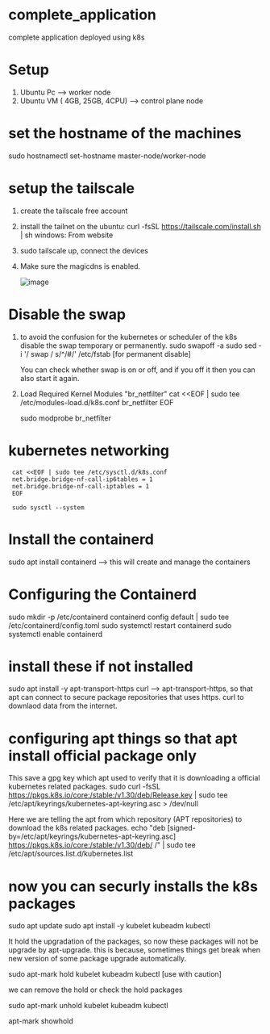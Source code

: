 # complete_application
complete application deployed using k8s

# Setup
1) Ubuntu Pc --> worker node
2) Ubuntu VM ( 4GB, 25GB, 4CPU) --> control plane node

# set the hostname of the machines
sudo hostnamectl set-hostname master-node/worker-node

# setup the tailscale
1) create the tailscale free account
2) install the tailnet on the
     ubuntu: curl -fsSL https://tailscale.com/install.sh | sh
     windows: From website
3) sudo tailscale up, connect the devices
4) Make sure the magicdns is enabled.

   ![image](https://github.com/user-attachments/assets/26e117e6-ee36-432a-9a01-84a45aece391)

# Disable the swap
1) to avoid the confusion for the kubernetes or scheduler of the k8s disable the swap temporary or permanently.
   sudo swapoff -a
   sudo sed -i '/ swap / s/^/#/' /etc/fstab   [for permanent disable]

   You can check whether swap is on or off, and if you off it then you can also start it again.

2) Load Required Kernel Modules "br_netfilter"
   cat <<EOF | sudo tee /etc/modules-load.d/k8s.conf
   br_netfilter
   EOF

   sudo modprobe br_netfilter

# kubernetes networking
     cat <<EOF | sudo tee /etc/sysctl.d/k8s.conf
     net.bridge.bridge-nf-call-ip6tables = 1
     net.bridge.bridge-nf-call-iptables = 1
     EOF

     sudo sysctl --system

# Install the containerd
sudo apt install containerd --> this will create and manage the containers

# Configuring the Containerd
sudo mkdir -p /etc/containerd
containerd config default | sudo tee /etc/containerd/config.toml
sudo systemctl restart containerd
sudo systemctl enable containerd

# install these if not installed
sudo apt install -y apt-transport-https curl --> apt-transport-https, so that apt can connect to secure package repositories that uses https. curl to downlaod data from the internet.

# configuring apt things so that apt install official package only
This save a gpg key which apt used to verify that it is downloading a official kubernetes related packages.
sudo curl -fsSL https://pkgs.k8s.io/core:/stable:/v1.30/deb/Release.key | sudo tee /etc/apt/keyrings/kubernetes-apt-keyring.asc > /dev/null

Here we are telling the apt from which repository (APT repositories) to download the k8s related packages.
echo "deb [signed-by=/etc/apt/keyrings/kubernetes-apt-keyring.asc] https://pkgs.k8s.io/core:/stable:/v1.30/deb/ /" | sudo tee /etc/apt/sources.list.d/kubernetes.list

# now you can securly installs the k8s packages
sudo apt update
sudo apt install -y kubelet kubeadm kubectl

It hold the upgradation of the packages, so now these packages will not be upgrade by apt-upgrade. this is because, sometimes things get break when new version of some package upgrade automatically.

sudo apt-mark hold kubelet kubeadm kubectl [use with caution]

we can remove the hold or check the hold packages

sudo apt-mark unhold kubelet kubeadm kubectl

apt-mark showhold












